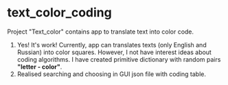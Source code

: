 # text_color_coding
 
Project "Text_color" contains app to translate text into color code.
<ol>
    <li>Yes! It's work! Currently, app can translates texts (only English and Russian) into color squares. However, I not have interest ideas about coding algorithms. I have created primitive dictionary with random pairs <b>"letter - color"</b>.</li>
    <li>Realised  searching and choosing in GUI json file with coding table.</li>
</ol>  

